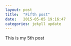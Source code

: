 ```yaml
---
layout: post
title:  "Fifth post"
date:   2015-05-05 19:16:47
categories: jekyll update
---
```

This is my 5th post
